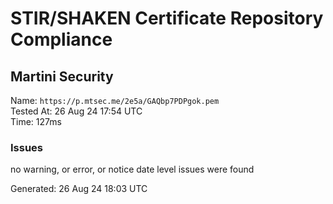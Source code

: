 # STIR/SHAKEN Certificate Repository Compliance

## Martini Security

Name: `https://p.mtsec.me/2e5a/GAQbp7PDPgok.pem`\
Tested At: 26 Aug 24 17:54 UTC\
Time: 127ms

### Issues

no warning, or error, or notice date level issues were found

Generated: 26 Aug 24 18:03 UTC